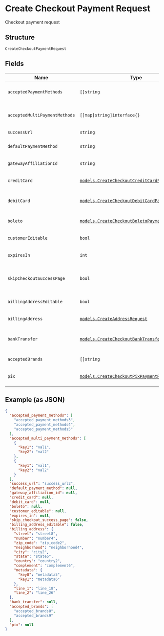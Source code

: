 
# Create Checkout Payment Request

Checkout payment request

## Structure

`CreateCheckoutPaymentRequest`

## Fields

| Name | Type | Tags | Description |
|  --- | --- | --- | --- |
| `acceptedPaymentMethods` | `[]string` | Required | Accepted Payment Methods |
| `acceptedMultiPaymentMethods` | `[]map[string]interface{}` | Required | Accepted Multi Payment Methods |
| `successUrl` | `string` | Required | Success url |
| `defaultPaymentMethod` | `string` | Optional | Default payment method |
| `gatewayAffiliationId` | `string` | Optional | Gateway Affiliation Id |
| `creditCard` | [`models.CreateCheckoutCreditCardPaymentRequest`](../../doc/models/create-checkout-credit-card-payment-request.md) | Optional | Credit Card payment request |
| `debitCard` | [`models.CreateCheckoutDebitCardPaymentRequest`](../../doc/models/create-checkout-debit-card-payment-request.md) | Optional | Debit Card payment request |
| `boleto` | [`models.CreateCheckoutBoletoPaymentRequest`](../../doc/models/create-checkout-boleto-payment-request.md) | Optional | Boleto payment request |
| `customerEditable` | `bool` | Optional | Customer is editable? |
| `expiresIn` | `int` | Optional | Time in minutes for expiration |
| `skipCheckoutSuccessPage` | `bool` | Required | Skip postpay success screen? |
| `billingAddressEditable` | `bool` | Required | Billing Address is editable? |
| `billingAddress` | [`models.CreateAddressRequest`](../../doc/models/create-address-request.md) | Required | Billing Address |
| `bankTransfer` | [`models.CreateCheckoutBankTransferRequest`](../../doc/models/create-checkout-bank-transfer-request.md) | Optional | Bank Transfer payment request |
| `acceptedBrands` | `[]string` | Required | Accepted Brands |
| `pix` | [`models.CreateCheckoutPixPaymentRequest`](../../doc/models/create-checkout-pix-payment-request.md) | Optional | Pix payment request |

## Example (as JSON)

```json
{
  "accepted_payment_methods": [
    "accepted_payment_methods3",
    "accepted_payment_methods4",
    "accepted_payment_methods5"
  ],
  "accepted_multi_payment_methods": [
    {
      "key1": "val1",
      "key2": "val2"
    },
    {
      "key1": "val1",
      "key2": "val2"
    }
  ],
  "success_url": "success_url2",
  "default_payment_method": null,
  "gateway_affiliation_id": null,
  "credit_card": null,
  "debit_card": null,
  "boleto": null,
  "customer_editable": null,
  "expires_in": null,
  "skip_checkout_success_page": false,
  "billing_address_editable": false,
  "billing_address": {
    "street": "street8",
    "number": "number4",
    "zip_code": "zip_code2",
    "neighborhood": "neighborhood4",
    "city": "city2",
    "state": "state6",
    "country": "country2",
    "complement": "complement6",
    "metadata": {
      "key0": "metadata5",
      "key1": "metadata6"
    },
    "line_1": "line_18",
    "line_2": "line_26"
  },
  "bank_transfer": null,
  "accepted_brands": [
    "accepted_brands8",
    "accepted_brands9"
  ],
  "pix": null
}
```

